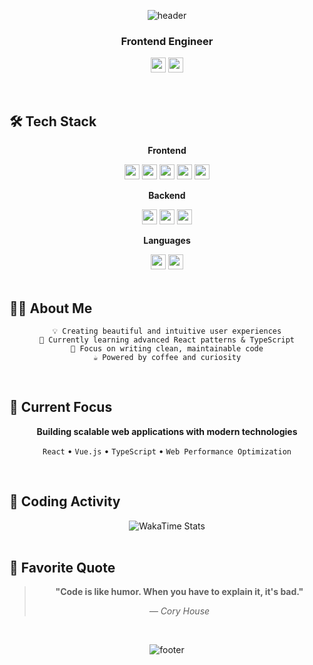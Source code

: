 <div align="center">

![header](https://capsule-render.vercel.app/api?type=waving&color=0:E8B4B4,50:C5A3FF,100:A8D8FF&height=200&section=header&text=Donghee%20Yun&fontSize=70&fontColor=ffffff&animation=fadeIn&fontAlignY=40)

### Frontend Engineer

<a href="mailto:dyun022@gmail.com"><img src="https://img.shields.io/badge/dyun022@gmail.com-EA4335?style=plastic&logo=gmail&logoColor=white" height="24"/></a>
<a href="https://canyon-peace-e42.notion.site/d5fb740f1b39436c8b4f07cfaa5bb75c"><img src="https://img.shields.io/badge/Portfolio-000000?style=plastic&logo=notion&logoColor=white" height="24"/></a>

</div>

<br>

## 🛠️ Tech Stack

<div align="center">

**Frontend**

<img src="https://img.shields.io/badge/JavaScript-F7DF1E?style=plastic&logo=JavaScript&logoColor=black" height="24"/>
<img src="https://img.shields.io/badge/HTML5-E34F26?style=plastic&logo=HTML5&logoColor=white" height="24"/>
<img src="https://img.shields.io/badge/CSS3-1572B6?style=plastic&logo=CSS3&logoColor=white" height="24"/>
<img src="https://img.shields.io/badge/React-61DAFB?style=plastic&logo=React&logoColor=black" height="24"/>
<img src="https://img.shields.io/badge/Vue.js-4FC08D?style=plastic&logo=Vue.js&logoColor=white" height="24"/>

**Backend**

<img src="https://img.shields.io/badge/Node.js-339933?style=plastic&logo=Node.js&logoColor=white" height="24"/>
<img src="https://img.shields.io/badge/Python-3776AB?style=plastic&logo=Python&logoColor=white" height="24"/>
<img src="https://img.shields.io/badge/Django-092E20?style=plastic&logo=Django&logoColor=white" height="24"/>

**Languages**

<img src="https://img.shields.io/badge/C-A8B9CC?style=plastic&logo=C&logoColor=white" height="24"/>
<img src="https://img.shields.io/badge/C++-00599C?style=plastic&logo=cplusplus&logoColor=white" height="24"/>

</div>

<br>

## 👨‍💻 About Me

<div align="center">

```
💡 Creating beautiful and intuitive user experiences
🌱 Currently learning advanced React patterns & TypeScript
🎯 Focus on writing clean, maintainable code
☕ Powered by coffee and curiosity
```

</div>

<br>

## 🎯 Current Focus

<div align="center">

**Building scalable web applications with modern technologies**

`React` • `Vue.js` • `TypeScript` • `Web Performance Optimization`

</div>

<br>

## 🎨 Coding Activity

<div align="center">

<img src="https://github-readme-stats.vercel.app/api/wakatime?username=ymaru02&layout=compact&theme=radical&hide_border=false&bg_color=0D1117&title_color=C5A3FF&text_color=ffffff&border_color=C5A3FF&border_radius=20" alt="WakaTime Stats" />

</div>

<br>

## 💭 Favorite Quote

<div align="center">

> **"Code is like humor. When you have to explain it, it's bad."**
>
> *— Cory House*

</div>

<br>

<div align="center">

![footer](https://capsule-render.vercel.app/api?type=waving&color=0:E8B4B4,50:C5A3FF,100:A8D8FF&height=120&section=footer)

</div>
